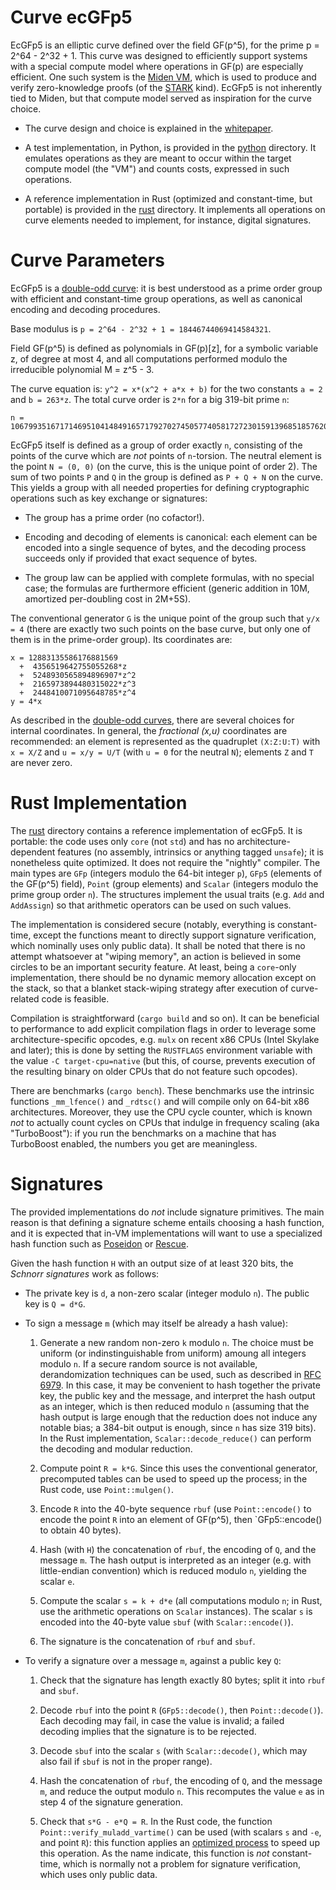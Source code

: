 # Curve ecGFp5

EcGFp5 is an elliptic curve defined over the field GF(p^5), for the
prime p = 2^64 - 2^32 + 1. This curve was designed to efficiently
support systems with a special compute model where operations in GF(p)
are especially efficient. One such system is the [Miden
VM](https://hackmd.io/YDbjUVHTRn64F4LPelC-NA), which is used to produce
and verify zero-knowledge proofs (of the
[STARK](https://eprint.iacr.org/2018/046) kind). EcGFp5 is not
inherently tied to Miden, but that compute model served as inspiration
for the curve choice.

  - The curve design and choice is explained in the
    [whitepaper](doc/ecgfp5.pdf).

  - A test implementation, in Python, is provided in the [python](python/)
    directory. It emulates operations as they are meant to occur within
    the target compute model (the "VM") and counts costs, expressed in
    such operations.

  - A reference implementation in Rust (optimized and constant-time, but
    portable) is provided in the [rust](rust/) directory. It implements
    all operations on curve elements needed to implement, for instance,
    digital signatures.

# Curve Parameters

EcGFp5 is a [double-odd curve](https://doubleodd.group/): it is best
understood as a prime order group with efficient and constant-time group
operations, as well as canonical encoding and decoding procedures.

Base modulus is `p = 2^64 - 2^32 + 1 = 18446744069414584321`.

Field GF(p^5) is defined as polynomials in GF(p)[z], for a symbolic
variable z, of degree at most 4, and all computations performed
modulo the irreducible polynomial M = z^5 - 3.

The curve equation is: `y^2 = x*(x^2 + a*x + b)` for the two constants
`a = 2` and `b = 263*z`. The total curve order is `2*n` for a big
319-bit prime `n`:

    n = 1067993516717146951041484916571792702745057740581727230159139685185762082554198619328292418486241

EcGFp5 itself is defined as a group of order exactly `n`, consisting of
the points of the curve which are _not_ points of `n`-torsion. The
neutral element is the point `N = (0, 0)` (on the curve, this is the
unique point of order 2). The sum of two points `P` and `Q` in the
group is defined as `P + Q + N` on the curve. This yields a group with
all needed properties for defining cryptographic operations such as
key exchange or signatures:

  - The group has a prime order (no cofactor!).

  - Encoding and decoding of elements is canonical: each element can be
    encoded into a single sequence of bytes, and the decoding process
    succeeds only if provided that exact sequence of bytes.

  - The group law can be applied with complete formulas, with no
    special case; the formulas are furthermore efficient (generic
    addition in 10M, amortized per-doubling cost in 2M+5S).

The conventional generator `G` is the unique point of the group such
that `y/x = 4` (there are exactly two such points on the base curve,
but only one of them is in the prime-order group). Its coordinates
are:

    x = 12883135586176881569
      +  4356519642755055268*z
      +  5248930565894896907*z^2
      +  2165973894480315022*z^3
      +  2448410071095648785*z^4
    y = 4*x

As described in the [double-odd curves](https://doubleodd.group/),
there are several choices for internal coordinates. In general, the
_fractional (x,u)_ coordinates are recommended: an element is
represented as the quadruplet `(X:Z:U:T)` with `x = X/Z` and
`u = x/y = U/T` (with `u = 0` for the neutral `N`); elements `Z` and
`T` are never zero.

# Rust Implementation

The [rust](rust/) directory contains a reference implementation of
ecGFp5. It is portable: the code uses only `core` (not `std`) and has no
architecture-dependent features (no assembly, intrinsics or anything
tagged `unsafe`); it is nonetheless quite optimized. It does not require
the "nightly" compiler. The main types are `GFp` (integers modulo the
64-bit integer `p`), `GFp5` (elements of the GF(p^5) field), `Point`
(group elements) and `Scalar` (integers modulo the prime group order
`n`). The structures implement the usual traits (e.g. `Add` and
`AddAssign`) so that arithmetic operators can be used on such values.

The implementation is considered secure (notably, everything is
constant-time, except the functions meant to directly support signature
verification, which nominally uses only public data). It shall be noted
that there is no attempt whatsoever at "wiping memory", an action is
believed in some circles to be an important security feature. At least,
being a `core`-only implementation, there should be no dynamic memory
allocation except on the stack, so that a blanket stack-wiping strategy
after execution of curve-related code is feasible.

Compilation is straightforward (`cargo build` and so on). It can be
beneficial to performance to add explicit compilation flags in order to
leverage some architecture-specific opcodes, e.g. `mulx` on recent x86
CPUs (Intel Skylake and later); this is done by setting the `RUSTFLAGS`
environment variable with the value `-C target-cpu=native` (but this, of
course, prevents execution of the resulting binary on older CPUs that do
not feature such opcodes).

There are benchmarks (`cargo bench`). These benchmarks use the intrinsic
functions `_mm_lfence()` and `_rdtsc()` and will compile only on 64-bit
x86 architectures. Moreover, they use the CPU cycle counter, which is
known *not* to actually count cycles on CPUs that indulge in frequency
scaling (aka "TurboBoost"): if you run the benchmarks on a machine that
has TurboBoost enabled, the numbers you get are meaningless.

# Signatures

The provided implementations do _not_ include signature primitives. The
main reason is that defining a signature scheme entails choosing a hash
function, and it is expected that in-VM implementations will want to use
a specialized hash function such as [Poseidon](https://www.poseidon-hash.info/)
or [Rescue](https://www.esat.kuleuven.be/cosic/sites/rescue/).

Given the hash function `H` with an output size of at least 320 bits,
the _Schnorr signatures_ work as follows:

  - The private key is `d`, a non-zero scalar (integer modulo `n`).
    The public key is `Q = d*G`.

  - To sign a message `m` (which may itself be already a hash value):

     1. Generate a new random non-zero `k` modulo `n`. The choice must be
        uniform (or indinstinguishable from uniform) amoung all integers
        modulo `n`. If a secure random source is not available,
        derandomization techniques can be used, such as described in
        [RFC 6979](https://datatracker.ietf.org/doc/html/rfc6979).
        In this case, it may be convenient to hash together the private
        key, the public key and the message, and interpret the hash
        output as an integer, which is then reduced modulo `n` (assuming
        that the hash output is large enough that the reduction does not
        induce any notable bias; a 384-bit output is enough, since `n`
        has size 319 bits). In the Rust implementation,
        `Scalar::decode_reduce()` can perform the decoding and modular
        reduction.

     2. Compute point `R = k*G`. Since this uses the conventional generator,
        precomputed tables can be used to speed up the process; in the
        Rust code, use `Point::mulgen()`.

     3. Encode `R` into the 40-byte sequence `rbuf` (use `Point::encode()`
        to encode the point `R` into an element of GF(p^5), then
        `GFp5::encode() to obtain 40 bytes).

     4. Hash (with `H`) the concatenation of `rbuf`, the encoding of `Q`,
        and the message `m`. The hash output is interpreted as an integer
        (e.g. with little-endian convention) which is reduced modulo `n`,
        yielding the scalar `e`.

     5. Compute the scalar `s = k + d*e` (all computations modulo `n`;
        in Rust, use the arithmetic operations on `Scalar` instances).
        The scalar `s` is encoded into the 40-byte value `sbuf`
        (with `Scalar::encode()`).

     6. The signature is the concatenation of `rbuf` and `sbuf`.

  - To verify a signature over a message `m`, against a public key `Q`:

     1. Check that the signature has length exactly 80 bytes; split it
        into `rbuf` and `sbuf`.

     2. Decode `rbuf` into the point `R` (`GFp5::decode()`, then
        `Point::decode()`). Each decoding may fail, in case the value
        is invalid; a failed decoding implies that the signature is to
        be rejected.

     3. Decode `sbuf` into the scalar `s` (with `Scalar::decode()`, which
        may also fail if `sbuf` is not in the proper range).

     4. Hash the concatenation of `rbuf`, the encoding of `Q`, and the
        message `m`, and reduce the output modulo `n`. This recomputes
        the value `e` as in step 4 of the signature generation.

     5. Check that `s*G - e*Q = R`. In the Rust code, the function
        `Point::verify_muladd_vartime()` can be used (with scalars
        `s` and `-e`, and point `R`): this function applies an
        [optimized process](https://eprint.iacr.org/2020/454) to
        speed up this operation. As the name indicate, this function
        is _not_ constant-time, which is normally not a problem for
        signature verification, which uses only public data.
